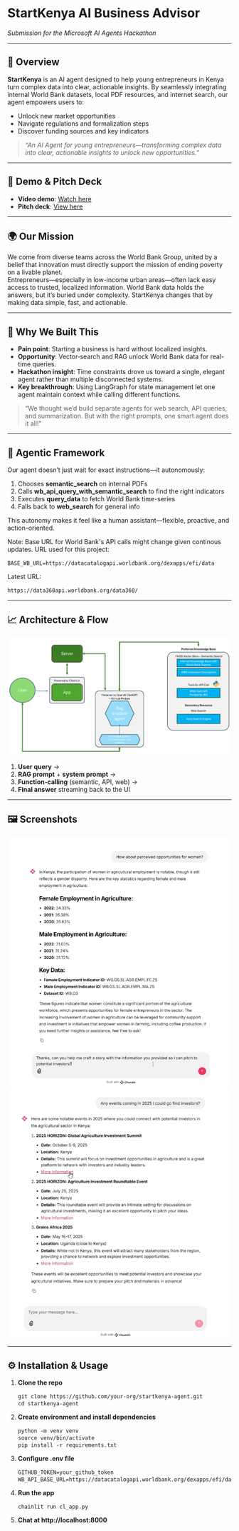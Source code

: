 # StartKenya AI Business Advisor

*Submission for the Microsoft AI Agents Hackathon*

---

## 🎯 Overview

**StartKenya** is an AI agent designed to help young entrepreneurs in Kenya turn complex data into clear, actionable insights. By seamlessly integrating internal World Bank datasets, local PDF resources, and internet search, our agent empowers users to:

- Unlock new market opportunities  
- Navigate regulations and formalization steps  
- Discover funding sources and key indicators  

> _“An AI Agent for young entrepreneurs—transforming complex data into clear, actionable insights to unlock new opportunities.”_

---
## 🎥 Demo & Pitch Deck

- **Video demo**: [Watch here](<VIDEO_LINK>)  
- **Pitch deck**: [View here](<PITCH_DECK_LINK>)  
---

## 🌍 Our Mission

We come from diverse teams across the World Bank Group, united by a belief that innovation must directly support the mission of ending poverty on a livable planet.  
Entrepreneurs—especially in low-income urban areas—often lack easy access to trusted, localized information. World Bank data holds the answers, but it’s buried under complexity. StartKenya changes that by making data simple, fast, and actionable.

---

## 🚀 Why We Built This

- **Pain point**: Starting a business is hard without localized insights.  
- **Opportunity**: Vector‐search and RAG unlock World Bank data for real-time queries.  
- **Hackathon insight**: Time constraints drove us toward a single, elegant agent rather than multiple disconnected systems.  
- **Key breakthrough**: Using LangGraph for state management let one agent maintain context while calling different functions.

> “We thought we’d build separate agents for web search, API queries, and summarization. But with the right prompts, one smart agent does it all!”

---

## 🧠 Agentic Framework

Our agent doesn’t just wait for exact instructions—it autonomously:

1. Chooses **semantic_search** on internal PDFs  
2. Calls **wb_api_query_with_semantic_search** to find the right indicators  
3. Executes **query_data** to fetch World Bank time-series  
4. Falls back to **web_search** for general info  

This autonomy makes it feel like a human assistant—flexible, proactive, and action-oriented.

Note: Base URL for World Bank's API calls might change given continous updates.
URL used for this project: 
```
BASE_WB_URL=https://datacatalogapi.worldbank.org/dexapps/efi/data
```
Latest URL:
```
https://data360api.worldbank.org/data360/
```
---

## 📈 Architecture & Flow

![Flow Diagram Placeholder](./docs/app_arc.png)

1. **User query** →  
2. **RAG prompt** + **system prompt** →  
3. **Function‐calling** (semantic, API, web) →  
4. **Final answer** streaming back to the UI  

---

## 🖼️ Screenshots

![Querying WB API for Indicators](./docs/Screenshot_1.png)  
![Searching the web for events to find investors](./docs/Screenshot_2.png)

---

## ⚙️ Installation & Usage

1. **Clone the repo**  
   ```
   git clone https://github.com/your-org/startkenya-agent.git
   cd startkenya-agent
   ```
2. **Create environment and install dependencies**  
   ```
   python -m venv venv
   source venv/bin/activate
   pip install -r requirements.txt
   ```

3. **Configure .env file**

   ```
   GITHUB_TOKEN=your_github_token
   WB_API_BASE_URL=https://datacatalogapi.worldbank.org/dexapps/efi/data
   ```

4. **Run the app**

   ```
   chainlit run cl_app.py
   ```

5. **Chat at http://localhost:8000**

